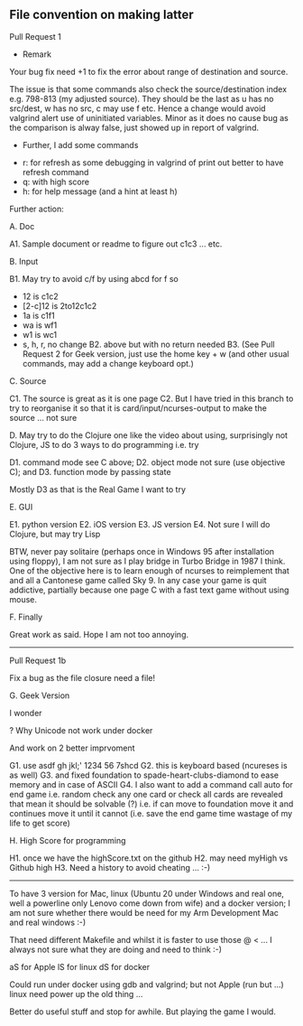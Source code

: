 
## File convention on making latter

Pull Request 1

* Remark

Your bug fix need +1 to fix the error about range of destination and source.

The issue is that some commands also check the source/destination index e.g. 798-813 (my adjusted source).  They should be the last as u has no src/dest, w has no src, c may use f etc.  Hence a change would avoid valgrind alert use of uninitiated variables.  Minor as it does no cause bug as the comparison is alway false, just showed up in report of valgrind.

* Further, I add some commands

- r: for refresh as some debugging in valgrind of print out better to have refresh command
- q: with high score
- h: for help message (and a hint at least h)

Further action:

A. Doc

A1. Sample document or readme to figure out c1c3 ... etc.

B. Input

B1. May try to avoid c/f by using abcd for f so 
- 12 is c1c2 
- [2-c]12 is 2to12c1c2
- 1a is c1f1 
- wa is wf1
- w1 is wc1
- s, h, r, no change
B2. above but with no return needed
B3. (See Pull Request 2 for Geek version, just use the home key + w (and other usual commands, may add a change keyboard opt.)

C. Source

C1. The source is great as it is one page
C2. But I have tried in this branch to try to reorganise it so that it is card/input/ncurses-output to make the source ... not sure

D. May try to do the Clojure one like the video about using, surprisingly not Clojure, JS to do 3 ways to do programming i.e. try
 
D1. command mode see C above; 
D2. object mode not sure (use objective C); and 
D3. function mode by passing state

Mostly D3 as that is the Real Game I want to try

E. GUI

E1. python version
E2. iOS version
E3. JS version
E4. Not sure I will do Clojure, but may try Lisp

BTW, never pay solitaire (perhaps once in Windows 95 after installation using floppy), I am not sure as I play bridge in Turbo Bridge in 1987 I think.  One of the objective here is to learn enough of ncurses to reimplement that and all a Cantonese game called Sky 9.  In any case your game is quit addictive, partially because one page C with a fast text game without using mouse.  

F. Finally

Great work as said.  Hope I am not too annoying.

---

Pull Request 1b

Fix a bug as the file closure need a file!

G. Geek Version

I wonder 

? Why Unicode not work under docker

And work on 2 better imprvoment

G1. use   asdf gh jkl;'
         1234 56 7shcd
G2. this is keyboard based (ncureses is as well)
G3. and fixed foundation to spade-heart-clubs-diamond to ease memory and in case of ASCII
G4. I also want to add a command call auto for end game i.e. random check any one card or check all cards are revealed that mean it should be solvable (?) i.e. if can move to foundation move it and continues move it until it cannot  (i.e. save the end game time wastage of my life to get score)

H. High Score for programming

H1. once we have the highScore.txt on the github
H2. may need myHigh vs Github high
H3. Need a history to avoid cheating ... :-)

----

To have 3 version for Mac, linux (Ubuntu 20 under Windows and real one, well a powerline only Lenovo come down from wife) and a docker version; I am not sure whether there would be need for my Arm Development Mac and real windows :-)

That need different Makefile and whilst it is faster to use those @ < ... I always not sure what they are doing and need to think :-)

aS for Apple
lS for linux
dS for docker

Could run under docker using gdb and valgrind; but not Apple (run but ...) linux need power up the old thing ...

Better do useful stuff and stop for awhile.  But playing the game I would.  